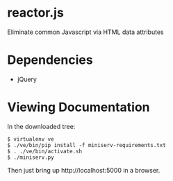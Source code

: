 reactor.js
==========

Eliminate common Javascript via HTML data attributes

Dependencies
============

 * jQuery

Viewing Documentation
=====================

In the downloaded tree:

    $ virtualenv ve
    $ ./ve/bin/pip install -f miniserv-requirements.txt
    $ . ./ve/bin/activate.sh
    $ ./miniserv.py

Then just bring up http://localhost:5000 in a browser.

